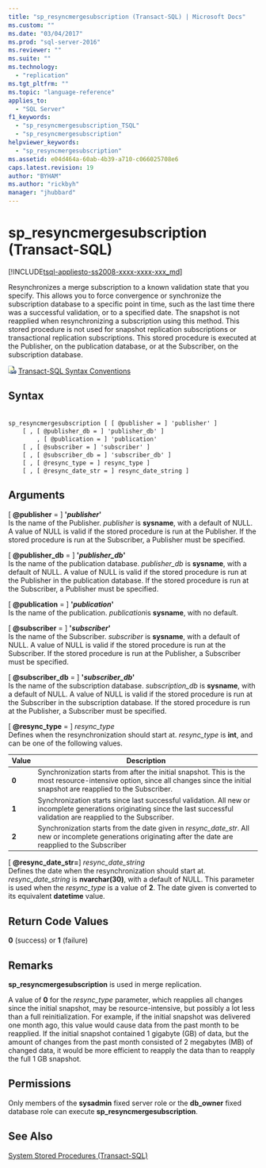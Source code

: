 ```yaml
---
title: "sp_resyncmergesubscription (Transact-SQL) | Microsoft Docs"
ms.custom: ""
ms.date: "03/04/2017"
ms.prod: "sql-server-2016"
ms.reviewer: ""
ms.suite: ""
ms.technology: 
  - "replication"
ms.tgt_pltfrm: ""
ms.topic: "language-reference"
applies_to: 
  - "SQL Server"
f1_keywords: 
  - "sp_resyncmergesubscription_TSQL"
  - "sp_resyncmergesubscription"
helpviewer_keywords: 
  - "sp_resyncmergesubscription"
ms.assetid: e04d464a-60ab-4b39-a710-c066025708e6
caps.latest.revision: 19
author: "BYHAM"
ms.author: "rickbyh"
manager: "jhubbard"
---
```

# sp_resyncmergesubscription (Transact-SQL)
[!INCLUDE[tsql-appliesto-ss2008-xxxx-xxxx-xxx_md](../../includes/tsql-appliesto-ss2008-xxxx-xxxx-xxx-md.md)]

  Resynchronizes a merge subscription to a known validation state that you specify. This allows you to force convergence or synchronize the subscription database to a specific point in time, such as the last time there was a successful validation, or to a specified date. The snapshot is not reapplied when resynchronizing a subscription using this method. This stored procedure is not used for snapshot replication subscriptions or transactional replication subscriptions. This stored procedure is executed at the Publisher, on the publication database, or at the Subscriber, on the subscription database.  
  
 ![Topic link icon](../../database-engine/configure-windows/media/topic-link.gif "Topic link icon") [Transact-SQL Syntax Conventions](../../t-sql/language-elements/transact-sql-syntax-conventions-transact-sql.md)  
  
## Syntax  
  
```  
  
sp_resyncmergesubscription [ [ @publisher = ] 'publisher' ]  
    [ , [ @publisher_db = ] 'publisher_db' ]  
        , [ @publication = ] 'publication'   
    [ , [ @subscriber = ] 'subscriber' ]  
    [ , [ @subscriber_db = ] 'subscriber_db' ]  
    [ , [ @resync_type = ] resync_type ]  
    [ , [ @resync_date_str = ] resync_date_string ]  
```  
  
## Arguments  
 [ **@publisher** = ] **'***publisher***'**  
 Is the name of the Publisher. *publisher* is **sysname**, with a default of NULL. A value of NULL is valid if the stored procedure is run at the Publisher. If the stored procedure is run at the Subscriber, a Publisher must be specified.  
  
 [ **@publisher_db** = ] **'***publisher_db***'**  
 Is the name of the publication database. *publisher_db* is **sysname**, with a default of NULL. A value of NULL is valid if the stored procedure is run at the Publisher in the publication database. If the stored procedure is run at the Subscriber, a Publisher must be specified.  
  
 [ **@publication** = ] **'***publication***'**  
 Is the name of the publication. *publication*is **sysname**, with no default.  
  
 [ **@subscriber** = ] **'***subscriber***'**  
 Is the name of the Subscriber. *subscriber* is **sysname**, with a default of NULL. A value of NULL is valid if the stored procedure is run at the Subscriber. If the stored procedure is run at the Publisher, a Subscriber must be specified.  
  
 [ **@subscriber_db** = ] **'***subscriber_db***'**  
 Is the name of the subscription database. *subscription_db* is **sysname**, with a default of NULL. A value of NULL is valid if the stored procedure is run at the Subscriber in the subscription database. If the stored procedure is run at the Publisher, a Subscriber must be specified.  
  
 [ **@resync_type** = ] *resync_type*  
 Defines when the resynchronization should start at. *resync_type* is **int**, and can be one of the following values.  
  
|Value|Description|  
|-----------|-----------------|  
|**0**|Synchronization starts from after the initial snapshot. This is the most resource-intensive option, since all changes since the initial snapshot are reapplied to the Subscriber.|  
|**1**|Synchronization starts since last successful validation. All new or incomplete generations originating since the last successful validation are reapplied to the Subscriber.|  
|**2**|Synchronization starts from the date given in *resync_date_str*. All new or incomplete generations originating after the date are reapplied to the Subscriber|  
  
 [ **@resync_date_str=**] *resync_date_string*  
 Defines the date when the resynchronization should start at. *resync_date_string* is **nvarchar(30)**, with a default of NULL. This parameter is used when the *resync_type* is a value of **2**. The date given is converted to its equivalent **datetime** value.  
  
## Return Code Values  
 **0** (success) or **1** (failure)  
  
## Remarks  
 **sp_resyncmergesubscription** is used in merge replication.  
  
 A value of **0** for the *resync_type* parameter, which reapplies all changes since the initial snapshot, may be resource-intensive, but possibly a lot less than a full reinitialization. For example, if the initial snapshot was delivered one month ago, this value would cause data from the past month to be reapplied. If the initial snapshot contained 1 gigabyte (GB) of data, but the amount of changes from the past month consisted of 2 megabytes (MB) of changed data, it would be more efficient to reapply the data than to reapply the full 1 GB snapshot.  
  
## Permissions  
 Only members of the **sysadmin** fixed server role or the **db_owner** fixed database role can execute **sp_resyncmergesubscription**.  
  
## See Also  
 [System Stored Procedures &#40;Transact-SQL&#41;](../../relational-databases/system-stored-procedures/system-stored-procedures-transact-sql.md)  
  
  
